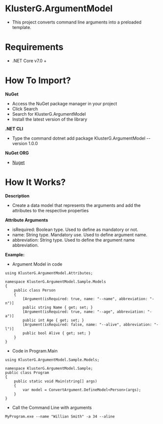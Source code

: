 # KlusterG.ArgumentModel
* This project converts command line arguments into a preloaded template.

# Requirements
* .NET Core v7.0 +

# How To Import?
**NuGet**
* Access the NuGet package manager in your project
* Click Search
* Search for KlusterG.ArgumentModel
* Install the latest version of the library

**.NET CLI**
* Type the command dotnet add package KlusterG.ArgumentModel --version 1.0.0

**NuGet ORG**
* [Nuget](https://www.nuget.org/packages/KlusterG.ArgumentModel/1.0.0)

# How It Works?
**Description**
* Create a data model that represents the arguments and add the attributes to the respective properties

**Attribute Arguments**
* isRequired: Boolean type. Used to define as mandatory or not.
* name: String type. Mandatory use. Used to define argument name.
* abbreviation: String type. Used to define the argument name abbreviation.

**Example:**
* Argument Model in code
```
using KlusterG.ArgumentModel.Attributes;

namespace KlusterG.ArgumentModel.Sample.Models
{
    public class Person
    {
        [Argument(isRequired: true, name: "--name", abbreviation: "-n")]
        public string Name { get; set; }
        [Argument(isRequired: true, name: "--age", abbreviation: "-a")]
        public int Age { get; set; }
        [Argument(isRequired: false, name: "--alive", abbreviation: "-l")]
        public bool Alive { get; set; }
    }
}
```

* Code in Program.Main
```
using KlusterG.ArgumentModel.Sample.Models;

namespace KlusterG.ArgumentModel.Sample;
public class Program
{
    public static void Main(string[] args)
    {
        var model = ConvertArgument.DefineModel<Person>(args);
    }
}
```

* Call the Command Line with arguments
~~~
MyProgram.exe --name "Willian Smith" -a 34 --aline
~~~
